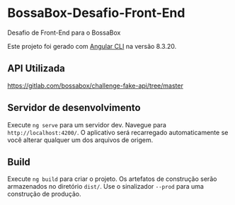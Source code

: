 # BossaBox-Desafio-Front-End
Desafio de Front-End para o BossaBox

Este projeto foi gerado com [Angular CLI](https://github.com/angular/angular-cli) na versão 8.3.20.

## API Utilizada

https://gitlab.com/bossabox/challenge-fake-api/tree/master

## Servidor de desenvolvimento

Execute `ng serve` para um servidor dev. Navegue para `http://localhost:4200/`. O aplicativo será recarregado automaticamente se você alterar qualquer um dos arquivos de origem.

## Build

Execute `ng build` para criar o projeto. Os artefatos de construção serão armazenados no diretório `dist/`. Use o sinalizador `--prod` para uma construção de produção.
